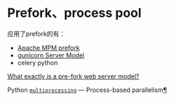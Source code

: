 # Prefork、process pool

应用了prefork的有：

- [Apache MPM prefork](https://httpd.apache.org/docs/2.4/mod/prefork.html#page-header)
- [gunicorn Server Model](http://docs.gunicorn.org/en/latest/design.html)
- celery python


[What exactly is a pre-fork web server model?](https://stackoverflow.com/questions/25834333/what-exactly-is-a-pre-fork-web-server-model)

Python [`multiprocessing`](https://docs.python.org/3/library/multiprocessing.html#module-multiprocessing) — Process-based parallelism[¶](https://docs.python.org/3/library/multiprocessing.html#module-multiprocessing)

